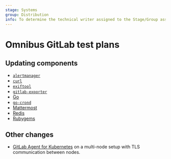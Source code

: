 ```yaml
---
stage: Systems
group: Distribution
info: To determine the technical writer assigned to the Stage/Group associated with this page, see https://handbook.gitlab.com/handbook/product/ux/technical-writing/#assignments
---
```


# Omnibus GitLab test plans

## Updating components

<!-- Keep this list sorted alphabetically. -->
- [`alertmanager`](upgrade-alertmanager-testplan.md)
- [`curl`](upgrade-curl-testplan.md)
- [`exiftool`](upgrade-exiftool-testplan.md)
- [`gitlab-exporter`](upgrade-gitlab-exporter-testplan.md)
- [Go](upgrade-golang-testplan.md)
- [`go-crond`](upgrade-go-crond-testplan.md)
- [Mattermost](upgrade-mattermost-testplan.md)
- [Redis](upgrade-redis-testplan.md)
- [Rubygems](upgrade-rubygems-testplan.md)

## Other changes

- [GitLab Agent for Kubernetes](https://gitlab.com/gitlab-org/cluster-integration/gitlab-agent/-/blob/master/doc/test-multi-node-kas.md) on a multi-node setup with TLS communication between nodes.
